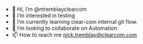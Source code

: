 - 👋 Hi, I’m @ntremblayclearcom
- 👀 I’m interested in testing
- 🌱 I’m currently learning clear-com internal git flow.
- 💞️ I’m looking to collaborate on Automation
- 📫 How to reach me nick.tremblay@clearcom.com

<!---
ntremblayclearcom/ntremblayclearcom is a ✨ special ✨ repository because its `README.md` (this file) appears on your GitHub profile.
You can click the Preview link to take a look at your changes.
--->
